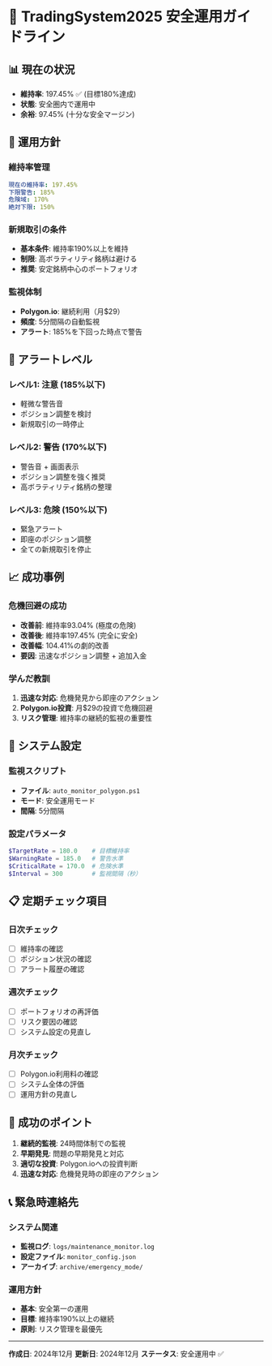# 🎯 TradingSystem2025 安全運用ガイドライン

## 📊 現在の状況
- **維持率**: 197.45% ✅ (目標180%達成)
- **状態**: 安全圏内で運用中
- **余裕**: 97.45% (十分な安全マージン)

## 🎯 運用方針

### 維持率管理
```yaml
現在の維持率: 197.45%
下限警告: 185%
危険域: 170%
絶対下限: 150%
```

### 新規取引の条件
- **基本条件**: 維持率190%以上を維持
- **制限**: 高ボラティリティ銘柄は避ける
- **推奨**: 安定銘柄中心のポートフォリオ

### 監視体制
- **Polygon.io**: 継続利用（月$29）
- **頻度**: 5分間隔の自動監視
- **アラート**: 185%を下回った時点で警告

## 🚨 アラートレベル

### レベル1: 注意 (185%以下)
- 軽微な警告音
- ポジション調整を検討
- 新規取引の一時停止

### レベル2: 警告 (170%以下)
- 警告音 + 画面表示
- ポジション調整を強く推奨
- 高ボラティリティ銘柄の整理

### レベル3: 危険 (150%以下)
- 緊急アラート
- 即座のポジション調整
- 全ての新規取引を停止

## 📈 成功事例

### 危機回避の成功
- **改善前**: 維持率93.04% (極度の危険)
- **改善後**: 維持率197.45% (完全に安全)
- **改善幅**: 104.41%の劇的改善
- **要因**: 迅速なポジション調整 + 追加入金

### 学んだ教訓
1. **迅速な対応**: 危機発見から即座のアクション
2. **Polygon.io投資**: 月$29の投資で危機回避
3. **リスク管理**: 維持率の継続的監視の重要性

## 🔧 システム設定

### 監視スクリプト
- **ファイル**: `auto_monitor_polygon.ps1`
- **モード**: 安全運用モード
- **間隔**: 5分間隔

### 設定パラメータ
```powershell
$TargetRate = 180.0    # 目標維持率
$WarningRate = 185.0   # 警告水準
$CriticalRate = 170.0  # 危険水準
$Interval = 300        # 監視間隔（秒）
```

## 📋 定期チェック項目

### 日次チェック
- [ ] 維持率の確認
- [ ] ポジション状況の確認
- [ ] アラート履歴の確認

### 週次チェック
- [ ] ポートフォリオの再評価
- [ ] リスク要因の確認
- [ ] システム設定の見直し

### 月次チェック
- [ ] Polygon.io利用料の確認
- [ ] システム全体の評価
- [ ] 運用方針の見直し

## 🎉 成功のポイント

1. **継続的監視**: 24時間体制での監視
2. **早期発見**: 問題の早期発見と対応
3. **適切な投資**: Polygon.ioへの投資判断
4. **迅速な対応**: 危機発見時の即座のアクション

## 📞 緊急時連絡先

### システム関連
- **監視ログ**: `logs/maintenance_monitor.log`
- **設定ファイル**: `monitor_config.json`
- **アーカイブ**: `archive/emergency_mode/`

### 運用方針
- **基本**: 安全第一の運用
- **目標**: 維持率190%以上の継続
- **原則**: リスク管理を最優先

---

**作成日**: 2024年12月
**更新日**: 2024年12月
**ステータス**: 安全運用中 ✅

